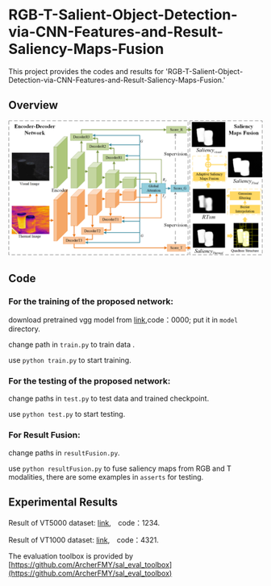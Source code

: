 # RGB-T-Salient-Object-Detection-via-CNN-Features-and-Result-Saliency-Maps-Fusion
This project provides the codes and results for 'RGB-T-Salient-Object-Detection-via-CNN-Features-and-Result-Saliency-Maps-Fusion.'

## Overview
![image](https://github.com/xanxuso/RGB-T-Salient-Object-Detection-via-CNN-Features-and-Result-Saliency-Maps-Fusion/blob/main/network.png)

## Code
### For the training of the proposed network:
download pretrained vgg model from [link](https://pan.baidu.com/s/1DDHhmjau01Oo775mi1wdgw),code：0000; put it in `model` directory.

change path in `train.py` to train data .

use `python train.py` to start training.
### For the testing of the proposed network:
change paths in `test.py` to test data and trained checkpoint.

use `python test.py` to start testing.
### For Result Fusion:
change paths in `resultFusion.py`.

use `python resultFusion.py` to fuse saliency maps from RGB and T modalities, there are some examples in `asserts` for testing.

## Experimental Results
Result of VT5000 dataset: [link](https://pan.baidu.com/s/1jn6Y9vi7qhnTIpHiW8anWA),&emsp;code：1234.

Result of VT1000 dataset: [link](https://pan.baidu.com/s/1jex2q55VZeSalOYWCtC4BQ),&emsp;code：4321.

The evaluation toolbox is provided by [https://github.com/ArcherFMY/sal_eval_toolbox](https://github.com/ArcherFMY/sal_eval_toolbox)
